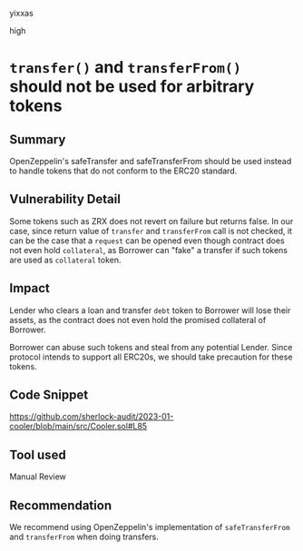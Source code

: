 yixxas

high

# `transfer()` and `transferFrom()` should not be used for arbitrary tokens

## Summary
OpenZeppelin's safeTransfer and safeTransferFrom should be used instead to handle tokens that do not conform to the ERC20 standard.

## Vulnerability Detail
Some tokens such as ZRX does not revert on failure but returns false. In our case, since return value of `transfer` and `transferFrom` call is not checked, it can be the case that a `request` can be opened even though contract does not even hold `collateral`, as Borrower can "fake" a transfer if such tokens are used as `collateral` token.

## Impact
Lender who clears a loan and transfer `debt` token to Borrower will lose their assets, as the contract does not even hold the promised collateral of Borrower.

Borrower can abuse such tokens and steal from any potential Lender. Since protocol intends to support all ERC20s, we should take precaution for these tokens.

## Code Snippet
https://github.com/sherlock-audit/2023-01-cooler/blob/main/src/Cooler.sol#L85

## Tool used

Manual Review

## Recommendation
We recommend using OpenZeppelin's implementation of `safeTransferFrom` and `transferFrom` when doing transfers.

